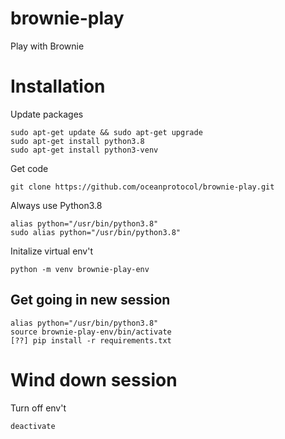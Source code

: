 # brownie-play
Play with Brownie

# Installation

Update packages
```console
sudo apt-get update && sudo apt-get upgrade
sudo apt-get install python3.8
sudo apt-get install python3-venv
```

Get code
```console
git clone https://github.com/oceanprotocol/brownie-play.git
```

Always use Python3.8
```console
alias python="/usr/bin/python3.8"
sudo alias python="/usr/bin/python3.8"
```

Initalize virtual env't
```console
python -m venv brownie-play-env
```

## Get going in new session

```console
alias python="/usr/bin/python3.8"
source brownie-play-env/bin/activate 
[??] pip install -r requirements.txt 
```


# Wind down session

Turn off env't
```console
deactivate
```
